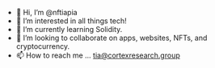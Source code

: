- 👋 Hi, I’m @nftiapia
- 👀 I’m interested in all things tech!
- 🌱 I’m currently learning Solidity.
- 💞️ I’m looking to collaborate on apps, websites, NFTs, and cryptocurrency.
- 📫 How to reach me ... tia@cortexresearch.group

<!---
nftiapia/nftiapia is a ✨ special ✨ repository because its `README.md` (this file) appears on your GitHub profile.
You can click the Preview link to take a look at your changes.
--->
